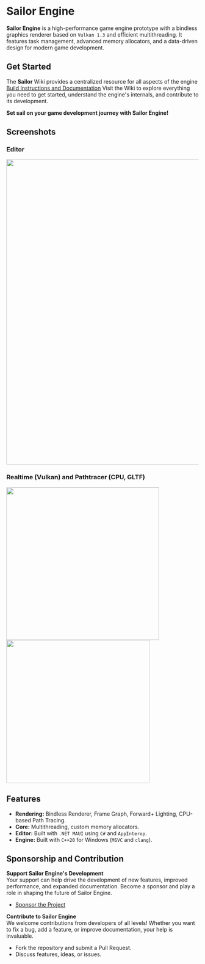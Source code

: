 # Sailor Engine

**Sailor Engine** is a high-performance game engine prototype with a bindless graphics renderer based on `Vulkan 1.3` and efficient multithreading. It features task management, advanced memory allocators, and a data-driven design for modern game development.

## Get Started

The **Sailor** Wiki provides a centralized resource for all aspects of the engine [Build Instructions and Documentation](https://github.com/aantropov/sailor/wiki)
Visit the Wiki to explore everything you need to get started, understand the engine's internals, and contribute to its development.

**Set sail on your game development journey with Sailor Engine!**

## Screenshots

### Editor
<img src="https://github.com/user-attachments/assets/fdf66abd-8b83-40e3-b881-48b950734c34" width="800" />

### Realtime (Vulkan) and Pathtracer (CPU, GLTF)
<p float="left">
  <img src="https://github.com/user-attachments/assets/4392c125-e8eb-4e7c-ae94-2fe88d80b0c2" width="400" />
  <img src="https://github.com/aantropov/sailor/assets/3637761/086c1dc0-f7f4-47a4-bd0f-d2cef4e84fd8" width="375" />
</p>

## Features

- **Rendering:** Bindless Renderer, Frame Graph, Forward+ Lighting, CPU-based Path Tracing.
- **Core:** Multithreading, custom memory allocators.
- **Editor:** Built with `.NET MAUI` using `C#` and `AppInterop`.
- **Engine:** Built with `C++20` for Windows (`MSVC` and `clang`).

## Sponsorship and Contribution

**Support Sailor Engine's Development**  
Your support can help drive the development of new features, improved performance, and expanded documentation. Become a sponsor and play a role in shaping the future of Sailor Engine.

- [Sponsor the Project](https://github.com/sponsors/aantropov)

**Contribute to Sailor Engine**  
We welcome contributions from developers of all levels! Whether you want to fix a bug, add a feature, or improve documentation, your help is invaluable.

- Fork the repository and submit a Pull Request.
- Discuss features, ideas, or issues.
